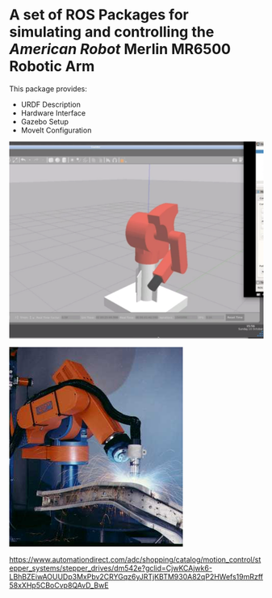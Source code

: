 # A set of ROS Packages for simulating and controlling the *American Robot* Merlin MR6500 Robotic Arm 
This package provides:
*  URDF Description
*  Hardware Interface
*  Gazebo Setup
*  MoveIt Configuration

!["Simulation Image"](assets/sim.png)

!["Welding Image"](assets/weld.jpeg)

https://www.automationdirect.com/adc/shopping/catalog/motion_control/stepper_systems/stepper_drives/dm542e?gclid=CjwKCAjwk6-LBhBZEiwAOUUDp3MxPbv2CRYGqz6yJRTjKBTM930A82qP2HWefs19mRzff58xXHp5CBoCvp8QAvD_BwE
